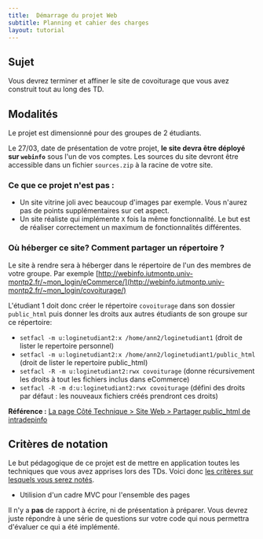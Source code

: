 ```yaml
---
title:  Démarrage du projet Web
subtitle: Planning et cahier des charges 
layout: tutorial
---
```


## Sujet

Vous devrez terminer et affiner le site de covoiturage que vous avez construit 
tout au long des TD.

## Modalités

Le projet est dimensionné pour des groupes de 2 étudiants.

Le 27/03, date de présentation de votre projet, **le site devra être déployé sur `webinfo`** sous l'un
de vos comptes. Les sources du site devront être accessible dans un fichier
`sources.zip` à la racine de votre site.

### Ce que ce projet n'est pas :

* Un site vitrine joli avec beaucoup d'images par exemple. Vous n'aurez pas de
  points supplémentaires sur cet aspect.
* Un site réaliste qui implémente `X` fois la même fonctionnalité. Le but est
  de réaliser correctement un maximum de fonctionnalités différentes.

### Où héberger ce site? Comment partager un répertoire ?

Le site à rendre sera à héberger dans le répertoire de l'un des membres de votre groupe. 
Par exemple [http://webinfo.iutmontp.univ-montp2.fr/~mon_login/eCommerce/](http://webinfo.iutmontp.univ-montp2.fr/~mon_login/covoiturage/)

L'étudiant 1 doit donc créer le répertoire `covoiturage` dans son dossier `public_html`
puis donner les droits aux autres étudiants de son groupe sur ce répertoire:

* `setfacl -m u:loginetudiant2:x /home/ann2/loginetudiant1` (droit de
     lister le repertoire personnel)
* `setfacl -m u:loginetudiant2:x /home/ann2/loginetudiant1/public_html` (droit de
     lister le repertoire public_html)
* `setfacl -R -m u:loginetudiant2:rwx covoiturage` (donne récursivement les droits
à tout les fichiers inclus dans eCommerce)
* `setfacl -R -m d:u:loginetudiant2:rwx covoiturage` (défini des droits par
défaut : les nouveaux fichiers créés prendront ces droits)

**Référence :**
  [La page Côté Technique > Site Web > Partager public_html de intradepinfo](https://iutdepinfo.iutmontp.univ-montp2.fr/index.php/cote-technique/site-web/partager-publichtml)

## Critères de notation

Le but pédagogique de ce projet est de mettre en application toutes les
techniques que vous avez apprises lors des TDs. Voici donc [les critères sur
lesquels vous serez notés](https://docs.google.com/spreadsheets/d/1oUd7fe0K8WZhI2TPRRvgZ2xPZf5H22CUvlpcXEMD3Ao/edit#gid=0).

* Utilision d'un cadre MVC pour l'ensemble des pages

Il n'y a **pas** de rapport à écrire, ni de présentation à préparer. Vous devrez
juste répondre à une série de questions sur votre code qui nous permettra
d'évaluer ce qui a été implémenté.

<!-- [Planning des soutenances]() -->

<!--
### Front-Office 

**Rappel:** le projet portant sur la programmation côté serveur, la partie de la note correspondante au design HTML/CSS est faible. 

1. HTML / CSS valides et séparés
3. Problème d’encodage: problème avec les accents dans les textes fixes ou issues de la BD.
4. W3C (plus de 10 erreurs  / 1-2 erreurs / aucune erreur)
5. Factorisation code (aucune / include header+footer / include content)

Pourquoi les items suivants ?
3. utilisation de `<div>` pour la mise en page
2. CSS responsive


### Gestion des formulaires Formulaire (de contacts ou autre)

2. Vérification des données en HTML5 ou Javascript
3. Vérification des données en PHP
4. Re-Remplissage du formulaire en cas d'erreur de saisie.


### Gestion des  utilisateurs

1. mail confirmation pour l'inscription

2. différents niveaux: admin/users

### Gestion du panier 
1. Cookie 

### Back-office

1. Utilisation des sessions: 
2. Message bienvenue
3. Sécurisation de quelques pages (manuellement)
4. Sécurisation de toutes les pages (automatisé via le controleur)

### CRUD

Produits:
Ajout / Suppression  / Modification

Relations annexes nécesitant une jointure (genre accesoires):
Ajout / Suppression  / Modification

### MVC 

1. Vues liste / liste paginée / détail 

2. Critères visant à évaluer la qualité de votre MVC: (to be completed)

Aucun code HTML hors des vues

Aucun SQL hors du modèle 

### Qualité de la démonstration 

-->
